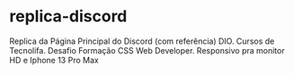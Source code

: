 # replica-discord
Replica da Página Principal do Discord (com referência)
DIO. Cursos de Tecnolifa. Desafio Formação CSS Web Developer.
Responsivo pra monitor HD e Iphone 13 Pro Max
